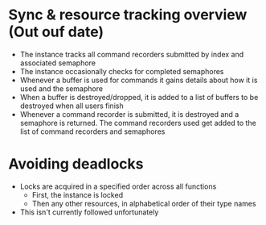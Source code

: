 # Sync & resource tracking overview (Out ouf date)

* The instance tracks all command recorders submitted by index and associated semaphore
* The instance occasionally checks for completed semaphores
* Whenever a buffer is used for commands it gains details about how it is used and the semaphore
* When a buffer is destroyed/dropped, it is added to a list of buffers to be destroyed when all users finish
* Whenever a command recorder is submitted, it is destroyed and a semaphore is returned. The command recorders used get
  added to the list of command recorders and semaphores

# Avoiding deadlocks
* Locks are acquired in a specified order across all functions
  * First, the instance is locked
  * Then any other resources, in alphabetical order of their type names
* This isn't currently followed unfortunately
